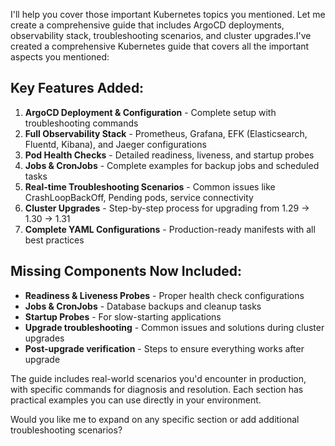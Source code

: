 I'll help you cover those important Kubernetes topics you mentioned. Let me create a comprehensive guide that includes ArgoCD deployments, observability stack, troubleshooting scenarios, and cluster upgrades.I've created a comprehensive Kubernetes guide that covers all the important aspects you mentioned:

## Key Features Added:
1. **ArgoCD Deployment & Configuration** - Complete setup with troubleshooting commands
2. **Full Observability Stack** - Prometheus, Grafana, EFK (Elasticsearch, Fluentd, Kibana), and Jaeger configurations
3. **Pod Health Checks** - Detailed readiness, liveness, and startup probes
4. **Jobs & CronJobs** - Complete examples for backup jobs and scheduled tasks
5. **Real-time Troubleshooting Scenarios** - Common issues like CrashLoopBackOff, Pending pods, service connectivity
6. **Cluster Upgrades** - Step-by-step process for upgrading from 1.29 → 1.30 → 1.31
7. **Complete YAML Configurations** - Production-ready manifests with all best practices

## Missing Components Now Included:
- **Readiness & Liveness Probes** - Proper health check configurations
- **Jobs & CronJobs** - Database backups and cleanup tasks
- **Startup Probes** - For slow-starting applications
- **Upgrade troubleshooting** - Common issues and solutions during cluster upgrades
- **Post-upgrade verification** - Steps to ensure everything works after upgrade

The guide includes real-world scenarios you'd encounter in production, with specific commands for diagnosis and resolution. Each section has practical examples you can use directly in your environment.

Would you like me to expand on any specific section or add additional troubleshooting scenarios?
